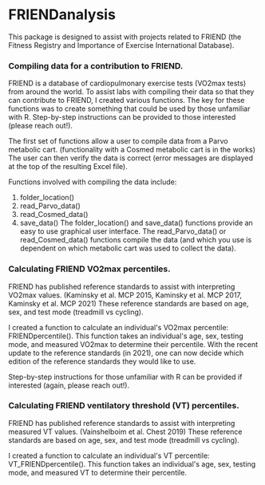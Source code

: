 # FRIENDanalysis
This package is designed to assist with projects related to FRIEND (the Fitness Registry and Importance of Exercise International Database). 

### Compiling data for a contribution to FRIEND.
FRIEND is a database of cardiopulmonary exercise tests (VO2max tests) from around the world. 
To assist labs with compiling their data so that they can contribute to FRIEND, I created various functions.
The key for these functions was to create something that could be used by those unfamiliar with R.
Step-by-step instructions can be provided to those interested (please reach out!).

The first set of functions allow a user to compile data from a Parvo metabolic cart.
(functionality with a Cosmed metabolic cart is in the works)
The user can then verify the data is correct (error messages are displayed at the top of the resulting Excel file).

Functions involved with compiling the data include: 
1) folder_location()
2) read_Parvo_data()
3) read_Cosmed_data()
4) save_data()
The folder_location() and save_data() functions provide an easy to use graphical user interface.
The read_Parvo_data() or read_Cosmed_data() functions compile the data (and which you use is dependent on which metabolic cart was used to collect the data).


### Calculating FRIEND VO2max percentiles.
FRIEND has published reference standards to assist with interpreting VO2max values.
(Kaminsky et al. MCP 2015, Kaminsky et al. MCP 2017, Kaminsky et al. MCP 2021)
These reference standards are based on age, sex, and test mode (treadmill vs cycling).

I created a function to calculate an individual's VO2max percentile: FRIENDpercentile().
This function takes an individual's age, sex, testing mode, and measured VO2max to determine their percentile.
With the recent update to the reference standards (in 2021), one can now decide which edition of the reference standards they would like to use.

Step-by-step instructions for those unfamiliar with R can be provided if interested (again, please reach out!).


### Calculating FRIEND ventilatory threshold (VT) percentiles.
FRIEND has published reference standards to assist with interpreting measured VT values.
(Vainshelboim et al. Chest 2019)
These reference standards are based on age, sex, and test mode (treadmill vs cycling).

I created a function to calculate an individual's VT percentile: VT_FRIENDpercentile().
This function takes an individual's age, sex, testing mode, and measured VT to determine their percentile.
